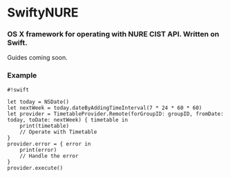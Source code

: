 # SwiftyNURE #
### OS X framework for operating with NURE CIST API. Written on Swift. ###
Guides coming soon.

### Example ###

```
#!swift

let today = NSDate()
let nextWeek = today.dateByAddingTimeInterval(7 * 24 * 60 * 60)
let provider = TimetableProvider.Remote(forGroupID: groupID, fromDate: today, toDate: nextWeek) { timetable in
    print(timetable)
    // Operate with Timetable
}
provider.error = { error in
    print(error)
    // Handle the error
}
provider.execute()
```
